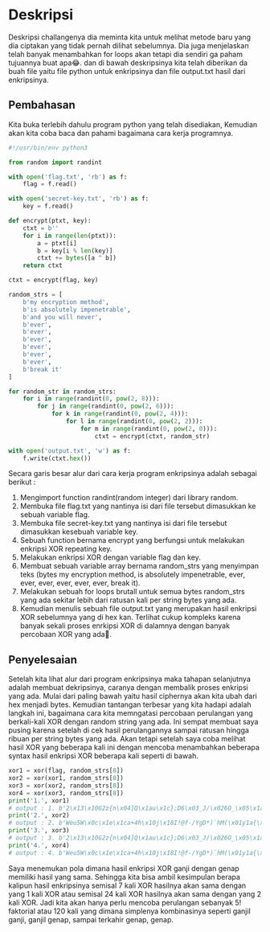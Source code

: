# Deskripsi

Deskripsi challangenya dia meminta kita untuk melihat metode baru yang dia ciptakan yang tidak pernah dilihat sebelumnya. Dia juga menjelaskan telah banyak menambahkan for loops akan tetapi dia sendiri ga paham tujuannya buat apa😂. dan di bawah deskripsinya kita telah diberikan da buah file yaitu file python untuk enkripsinya dan file output.txt hasil dari enkripsinya.

## Pembahasan

Kita buka terlebih dahulu program python yang telah disediakan, Kemudian akan kita coba baca dan pahami bagaimana cara kerja programnya.

```python
#!/usr/bin/env python3

from random import randint

with open('flag.txt', 'rb') as f:
    flag = f.read()

with open('secret-key.txt', 'rb') as f:
    key = f.read()

def encrypt(ptxt, key):
    ctxt = b''
    for i in range(len(ptxt)):
        a = ptxt[i]
        b = key[i % len(key)]
        ctxt += bytes([a ^ b])
    return ctxt

ctxt = encrypt(flag, key)

random_strs = [
    b'my encryption method',
    b'is absolutely impenetrable',
    b'and you will never',
    b'ever',
    b'ever',
    b'ever',
    b'ever',
    b'ever',
    b'ever',
    b'break it'
]

for random_str in random_strs:
    for i in range(randint(0, pow(2, 8))):
        for j in range(randint(0, pow(2, 6))):
            for k in range(randint(0, pow(2, 4))):
                for l in range(randint(0, pow(2, 2))):
                    for m in range(randint(0, pow(2, 0))):
                        ctxt = encrypt(ctxt, random_str)

with open('output.txt', 'w') as f:
    f.write(ctxt.hex())
```

Secara garis besar alur dari cara kerja program enkripsinya adalah sebagai berikut :

1. Mengimport function randint(random integer) dari library random.
2. Membuka file flag.txt yang nantinya isi dari file tersebut dimasukkan ke sebuah variable flag.
3. Membuka file secret-key.txt yang nantinya isi dari file tersebut dimasukkan kesebuah variable key.
4. Sebuah function bernama encrypt yang berfungsi untuk melakukan enkripsi XOR repeating key.
5. Melakukan enkripsi XOR dengan variable flag dan key.
6. Membuat sebuah variable array bernama random_strs yang menyimpan teks (bytes my encryption method, is absolutely impenetrable, ever, ever, ever, ever, ever, ever, break it).
7. Melakukan sebuah for loops brutall untuk semua bytes random_strs yang ada sekitar lebih dari ratusan kali per string bytes yang ada.
8. Kemudian menulis sebuah file output.txt yang merupakan hasil enkripsi XOR sebelumnya yang di hex kan.
   Terlihat cukup kompleks karena banyak sekali proses enrkipsi XOR di dalamnya dengan banyak percobaan XOR yang ada🥲.

## Penyelesaian

Setelah kita lihat alur dari program enkripsinya maka tahapan selanjutnya adalah membuat dekripsinya, caranya dengan membalik proses enkripsi yang ada. Mulai dari paling bawah yaitu hasil ciphernya akan kita ubah dari hex menjadi bytes. 
Kemudian tantangan terbesar yang kita hadapi adalah langkah ini, bagaimana cara kita memngatasi percobaan perulangan yang berkali-kali XOR dengan random string yang ada. Ini sempat membuat saya pusing karena setelah di cek hasil perulangannya sampai ratusan hingga ribuan per string bytes yang ada. Akan tetapi setelah saya coba melihat hasil XOR yang beberapa kali ini dengan mencoba menambahkan beberapa syntax hasil enkripsi XOR beberapa kali seperti di bawah.
```python
xor1 = xor(flag, random_strs[8])
xor2 = xor(xor1, random_strs[8])
xor3 = xor(xor2, random_strs[8])
xor4 = xor(xor3, random_strs[8])
print('1.', xor1)
# output : 1. b'2\x13\x10G2z{n\x04]Q\x1au\x1c};D6\x03_J/\x026O_\x05\x1a(^d\x0bT\x17\x1emSA'
print('2.', xor2)
# output : 2. b'Weu5W\x0c\x1e\x1ca+4h\x10j\x18I!@f-/YgD*)`hM(\x01y1a{\x1f67'
print('3.', xor3)
# output : 3. b'2\x13\x10G2z{n\x04]Q\x1au\x1c};D6\x03_J/\x026O_\x05\x1a(^d\x0bT\x17\x1emSA'
print('4.', xor4)
# output : 4. b'Weu5W\x0c\x1e\x1ca+4h\x10j\x18I!@f-/YgD*)`hM(\x01y1a{\x1f67'
```
Saya menemukan pola dimana hasil enkripsi XOR ganji dengan genap memiliki hasil yang sama. Sehingga kita bisa ambil kesimpulan berapa kalipun hasil enkripsinya semisal 7 kali XOR hasilnya akan sama dengan yang 1 kali XOR atau semisal 24 kali XOR hasilnya akan sama dengan yang 2 kali XOR. Jadi kita akan hanya perlu mencoba perulangan sebanyak 5! faktorial atau 120 kali yang dimana simplenya kombinasinya seperti ganjil ganji, ganjil genap, sampai terkahir genap, genap.
